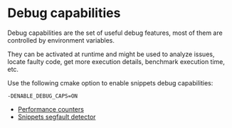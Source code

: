 # Debug capabilities
Debug capabilities are the set of useful debug features, most of them are controlled by environment variables.

They can be activated at runtime and might be used to analyze issues, locate faulty code, get more execution details, benchmark execution time, etc.

Use the following cmake option to enable snippets debug capabilities:

`-DENABLE_DEBUG_CAPS=ON`

* [Performance counters](perf_count.md)
* [Snippets segfault detector](snippets_segfault_detector.md)